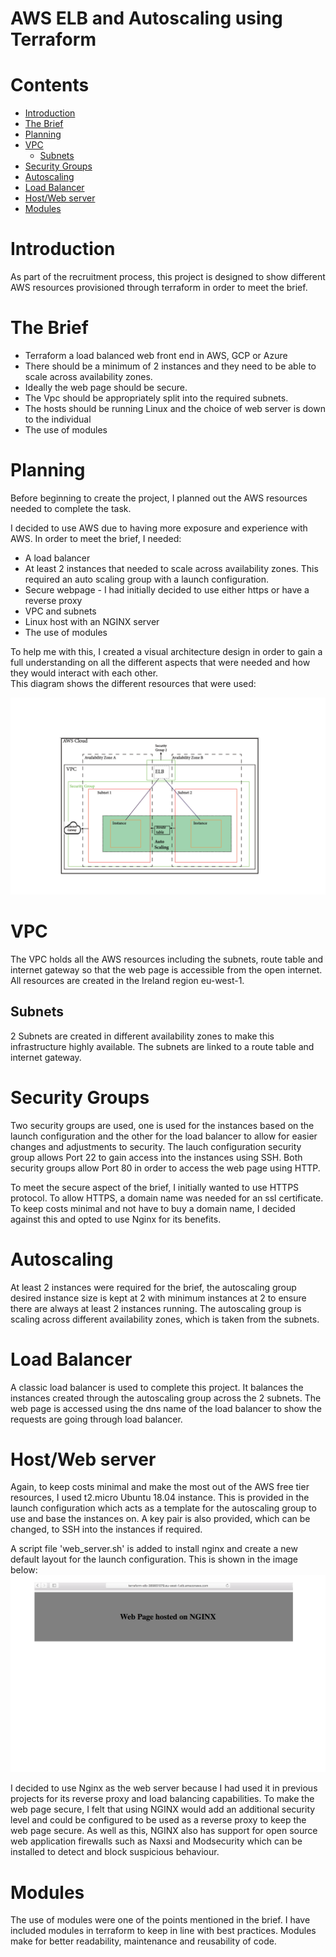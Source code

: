 # AWS ELB and Autoscaling using Terraform 
# Contents
* [Introduction](#Introduction)
* [The Brief](#The-Brief)
* [Planning](#Planning)
* [VPC](#VPC)
    * [Subnets](#Subnets)
* [Security Groups](#Security-Groups)
* [Autoscaling](#Autoscaling)
* [Load Balancer](#Load-Balancer)
* [Host/Web server](#Host/Web-Server)
* [Modules](#Modules)


# Introduction
As part of the recruitment process, this project is designed to show different AWS resources provisioned through terraform in order to  meet the brief. 

# The Brief
* Terraform a load balanced web front end in AWS, GCP or Azure
* There should be a minimum of 2 instances and they need to be able to scale across availability zones.
* Ideally the web page should be secure.
* The Vpc should be appropriately split into the required subnets.
* The hosts should be running Linux and the choice of web server is down to the individual
* The use of modules

# Planning
Before beginning to create the project, I planned out the AWS resources needed to complete the task. 

I decided to use AWS due to having more exposure and experience with AWS. In order to meet the brief, I needed:
* A load balancer
* At least 2 instances that needed to scale across availability zones. This required an auto scaling group with a launch configuration.
* Secure webpage - I had initially decided to use either https or have a reverse proxy
* VPC and subnets
* Linux host with an NGINX server
* The use of modules

To help me with this, I created a visual architecture design in order to gain a full understanding on all the different aspects that were needed and how they would interact with each other.  
This diagram shows the different resources that were used:

![image](https://raw.githubusercontent.com/misbahmehmood/aws_terraform_task/images/architecture.png)

# VPC
The VPC holds all the AWS resources including the subnets, route table and internet gateway so that the web page is accessible from the open internet. All resources are created in the Ireland region eu-west-1. 

## Subnets
2 Subnets are created in different availability zones to make this infrastructure highly available. The subnets are linked to a route table and internet gateway. 
# Security Groups
Two security groups are used, one is used for the instances based on the launch configuration and the other for the load balancer to allow for easier changes and adjustments to security. The lauch configuration security group allows Port 22 to gain access into the instances using SSH. Both security groups allow Port 80 in order to access the web page using HTTP. 

To meet the secure aspect of the brief, I initially wanted to use HTTPS protocol. To allow HTTPS, a domain name was needed for an ssl certificate. To keep costs minimal and not have to buy a domain name, I decided against this and opted to use Nginx for its benefits. 

# Autoscaling
At least 2 instances were required for the brief, the autoscaling group desired instance size is kept at 2 with minimum instances at 2 to ensure there are always at least 2 instances running. The autoscaling group is scaling across different availability zones, which is taken from the subnets. 

# Load Balancer
A classic load balancer is used to complete this project. It balances the instances created through the autoscaling group across the 2 subnets. The web page is accessed using the dns name of the load balancer to show the requests are going through load balancer. 

# Host/Web server
Again, to keep costs minimal and make the most out of the AWS free tier resources, I used t2.micro Ubuntu 18.04 instance. 
This is provided in the launch configuration which acts as a template for the autoscaling group to use and base the instances on. A key pair is also provided, which can be changed, to SSH into the instances if required. 

A script file 'web_server.sh' is added to install nginx and create a new default layout for the launch configuration. This is shown in the image below:
![image](https://raw.githubusercontent.com/misbahmehmood/aws_terraform_task/readme/images/nginx%20webpage.png)

I decided to use Nginx as the web server because I had used it in previous projects for its reverse proxy and load balancing capabilities. To make the web page secure, I felt that using NGINX would add an additional security level and could be configured to be used as a reverse proxy to keep the web page secure. As well as this, NGINX also has support for open source web application firewalls such as Naxsi and Modsecurity which can be installed to detect and block suspicious behaviour. 

# Modules
The use of modules were one of the points mentioned in the brief. I have included modules in terraform to keep in line with best practices. 
Modules make for better readability, maintenance and reusability of code. 